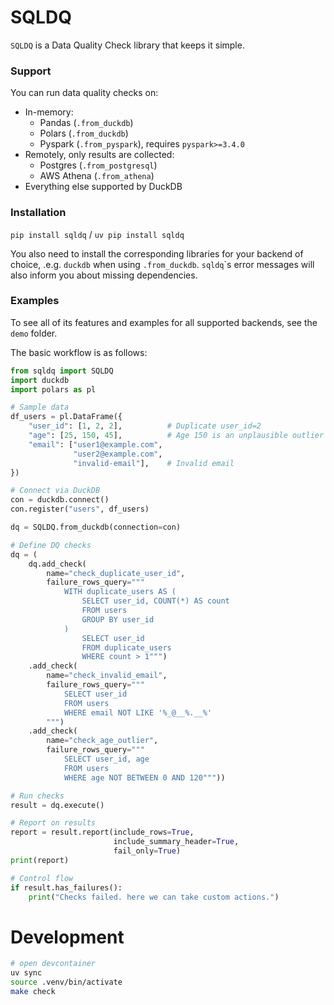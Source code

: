 # SQLDQ

`SQLDQ` is a Data Quality Check library that keeps it simple.

### Support

You can run data quality checks on:

- In-memory:
    - Pandas (`.from_duckdb`)
    - Polars (`.from_duckdb`)
    - Pyspark (`.from_pyspark`), requires `pyspark>=3.4.0`
- Remotely, only results are collected:
    - Postgres (`.from_postgresql`)
    - AWS Athena (`.from_athena`)
- Everything else supported by DuckDB


### Installation

`pip install sqldq` / `uv pip install sqldq`

You also need to install the corresponding libraries for your backend of choice, .e.g. `duckdb` when using `.from_duckdb`. `sqldq`\`s error messages will also inform you about missing dependencies.

### Examples

To see all of its features and examples for all supported backends, see the `demo` folder.

The basic workflow is as follows:

```python
from sqldq import SQLDQ
import duckdb
import polars as pl

# Sample data
df_users = pl.DataFrame({
    "user_id": [1, 2, 2],          # Duplicate user_id=2
    "age": [25, 150, 45],          # Age 150 is an unplausible outlier
    "email": ["user1@example.com",
              "user2@example.com",
              "invalid-email"],    # Invalid email
})

# Connect via DuckDB
con = duckdb.connect()
con.register("users", df_users)

dq = SQLDQ.from_duckdb(connection=con)

# Define DQ checks
dq = (
    dq.add_check(
        name="check_duplicate_user_id",
        failure_rows_query="""
            WITH duplicate_users AS (
                SELECT user_id, COUNT(*) AS count
                FROM users
                GROUP BY user_id
            )
                SELECT user_id
                FROM duplicate_users
                WHERE count > 1""")
    .add_check(
        name="check_invalid_email",
        failure_rows_query="""
            SELECT user_id
            FROM users
            WHERE email NOT LIKE '%_@__%.__%'
        """)
    .add_check(
        name="check_age_outlier",
        failure_rows_query="""
            SELECT user_id, age
            FROM users
            WHERE age NOT BETWEEN 0 AND 120"""))

# Run checks
result = dq.execute()

# Report on results
report = result.report(include_rows=True,
                       include_summary_header=True,
                       fail_only=True)
print(report)

# Control flow
if result.has_failures():
    print("Checks failed. here we can take custom actions.")
```


# Development

```bash
# open devcontainer
uv sync
source .venv/bin/activate
make check
```
